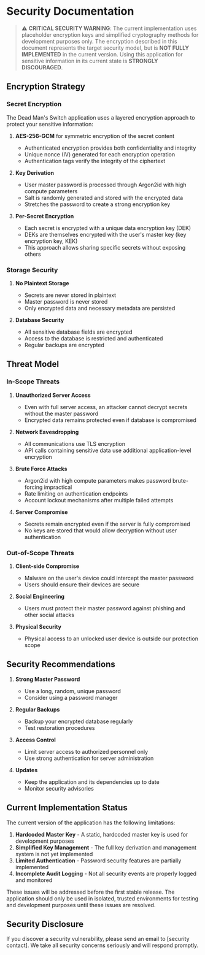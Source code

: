 # Security Documentation

> ⚠️ **CRITICAL SECURITY WARNING**: The current implementation uses placeholder encryption keys and simplified cryptography methods for development purposes only. The encryption described in this document represents the target security model, but is **NOT FULLY IMPLEMENTED** in the current version. Using this application for sensitive information in its current state is **STRONGLY DISCOURAGED**.

## Encryption Strategy

### Secret Encryption

The Dead Man's Switch application uses a layered encryption approach to protect your sensitive information:

1. **AES-256-GCM** for symmetric encryption of the secret content
   - Authenticated encryption provides both confidentiality and integrity
   - Unique nonce (IV) generated for each encryption operation
   - Authentication tags verify the integrity of the ciphertext

2. **Key Derivation**
   - User master password is processed through Argon2id with high compute parameters
   - Salt is randomly generated and stored with the encrypted data
   - Stretches the password to create a strong encryption key

3. **Per-Secret Encryption**
   - Each secret is encrypted with a unique data encryption key (DEK)
   - DEKs are themselves encrypted with the user's master key (key encryption key, KEK)
   - This approach allows sharing specific secrets without exposing others

### Storage Security

1. **No Plaintext Storage**
   - Secrets are never stored in plaintext
   - Master password is never stored
   - Only encrypted data and necessary metadata are persisted

2. **Database Security**
   - All sensitive database fields are encrypted
   - Access to the database is restricted and authenticated
   - Regular backups are encrypted

## Threat Model

### In-Scope Threats

1. **Unauthorized Server Access**
   - Even with full server access, an attacker cannot decrypt secrets without the master password
   - Encrypted data remains protected even if database is compromised

2. **Network Eavesdropping**
   - All communications use TLS encryption
   - API calls containing sensitive data use additional application-level encryption

3. **Brute Force Attacks**
   - Argon2id with high compute parameters makes password brute-forcing impractical
   - Rate limiting on authentication endpoints
   - Account lockout mechanisms after multiple failed attempts

4. **Server Compromise**
   - Secrets remain encrypted even if the server is fully compromised
   - No keys are stored that would allow decryption without user authentication

### Out-of-Scope Threats

1. **Client-side Compromise**
   - Malware on the user's device could intercept the master password
   - Users should ensure their devices are secure

2. **Social Engineering**
   - Users must protect their master password against phishing and other social attacks

3. **Physical Security**
   - Physical access to an unlocked user device is outside our protection scope

## Security Recommendations

1. **Strong Master Password**
   - Use a long, random, unique password
   - Consider using a password manager

2. **Regular Backups**
   - Backup your encrypted database regularly
   - Test restoration procedures

3. **Access Control**
   - Limit server access to authorized personnel only
   - Use strong authentication for server administration

4. **Updates**
   - Keep the application and its dependencies up to date
   - Monitor security advisories

## Current Implementation Status

The current version of the application has the following limitations:

1. **Hardcoded Master Key** - A static, hardcoded master key is used for development purposes
2. **Simplified Key Management** - The full key derivation and management system is not yet implemented
3. **Limited Authentication** - Password security features are partially implemented
4. **Incomplete Audit Logging** - Not all security events are properly logged and monitored

These issues will be addressed before the first stable release. The application should only be used in isolated, trusted environments for testing and development purposes until these issues are resolved.

## Security Disclosure

If you discover a security vulnerability, please send an email to [security contact]. We take all security concerns seriously and will respond promptly.